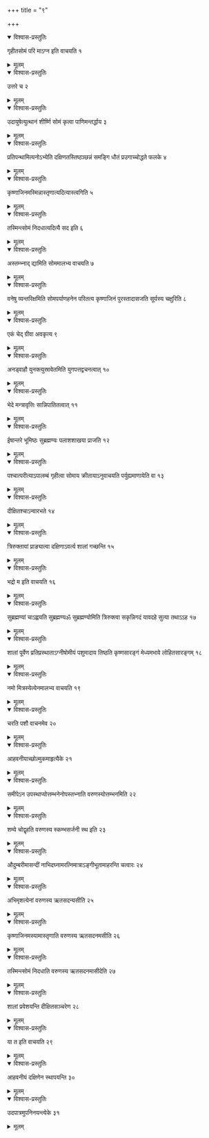 +++
title = "९"

+++


<details open><summary>विश्वास-प्रस्तुतिः</summary>

गृहीतसोमं परि माऽग्न इति वाचयति १
</details>

<details><summary>मूलम्</summary>

गृहीतसोमं परि माऽग्न इति वाचयति १
</details>


<details open><summary>विश्वास-प्रस्तुतिः</summary>

उत्तरे च २
</details>

<details><summary>मूलम्</summary>

उत्तरे च २
</details>


<details open><summary>विश्वास-प्रस्तुतिः</summary>

उदायुषेत्युत्थानं शीर्ष्णि सोमं कृत्वा पाणिमन्तर्द्धाय ३
</details>

<details><summary>मूलम्</summary>

उदायुषेत्युत्थानं शीर्ष्णि सोमं कृत्वा पाणिमन्तर्द्धाय ३
</details>


<details open><summary>विश्वास-प्रस्तुतिः</summary>

प्रतिपन्थामित्यनोऽभ्येति दक्षिणतस्तिष्ठञ्छन्नं समङ्गि धौतं प्रउगाच्चोद्धते फलके ४
</details>

<details><summary>मूलम्</summary>

प्रतिपन्थामित्यनोऽभ्येति दक्षिणतस्तिष्ठञ्छन्नं समङ्गि धौतं प्रउगाच्चोद्धते फलके ४
</details>


<details open><summary>विश्वास-प्रस्तुतिः</summary>

कृष्णाजिनमस्मिन्नास्तृणात्यदित्यास्त्वगिति ५
</details>

<details><summary>मूलम्</summary>

कृष्णाजिनमस्मिन्नास्तृणात्यदित्यास्त्वगिति ५
</details>


<details open><summary>विश्वास-प्रस्तुतिः</summary>

 तस्मिन्त्सोमं निदधात्यदित्यै सद इति ६
</details>

<details><summary>मूलम्</summary>

 तस्मिन्त्सोमं निदधात्यदित्यै सद इति ६
</details>


<details open><summary>विश्वास-प्रस्तुतिः</summary>

अस्तम्भ्नाद् द्यामिति सोममालभ्य वाचयति ७
</details>

<details><summary>मूलम्</summary>

अस्तम्भ्नाद् द्यामिति सोममालभ्य वाचयति ७
</details>


<details open><summary>विश्वास-प्रस्तुतिः</summary>

वनेषु व्यन्तरिक्षमिति सोमपर्याणहनेन परितत्य कृष्णाजिनं पुरस्तादासजति सूर्यस्य चक्षुरिति ८
</details>

<details><summary>मूलम्</summary>

वनेषु व्यन्तरिक्षमिति सोमपर्याणहनेन परितत्य कृष्णाजिनं पुरस्तादासजति सूर्यस्य चक्षुरिति ८
</details>


<details open><summary>विश्वास-प्रस्तुतिः</summary>

एकं चेद् ग्रीवा अवकृत्य ९
</details>

<details><summary>मूलम्</summary>

एकं चेद् ग्रीवा अवकृत्य ९
</details>


<details open><summary>विश्वास-प्रस्तुतिः</summary>

 अनड्वाहौ युनक्त्युस्रावेतमिति युगपत्तद्वचनत्वात् १०
</details>

<details><summary>मूलम्</summary>

 अनड्वाहौ युनक्त्युस्रावेतमिति युगपत्तद्वचनत्वात् १०
</details>


<details open><summary>विश्वास-प्रस्तुतिः</summary>

भेदे मन्त्रावृत्तिः सान्निपातितत्वात् ११
</details>

<details><summary>मूलम्</summary>

भेदे मन्त्रावृत्तिः सान्निपातितत्वात् ११
</details>


<details open><summary>विश्वास-प्रस्तुतिः</summary>

ईषान्तरे भूमिष्ठः सुब्रह्मण्यः पलाशशाखया प्राजति १२
</details>

<details><summary>मूलम्</summary>

ईषान्तरे भूमिष्ठः सुब्रह्मण्यः पलाशशाखया प्राजति १२
</details>


<details open><summary>विश्वास-प्रस्तुतिः</summary>

पश्चात्परीत्याऽपालम्बं गृहीत्वा सोमाय क्रीतायाऽनुवाचयति पर्युह्यमाणायेति वा १३
</details>

<details><summary>मूलम्</summary>

पश्चात्परीत्याऽपालम्बं गृहीत्वा सोमाय क्रीतायाऽनुवाचयति पर्युह्यमाणायेति वा १३
</details>


<details open><summary>विश्वास-प्रस्तुतिः</summary>

दीक्षितश्चाऽन्वारभते १४
</details>

<details><summary>मूलम्</summary>

दीक्षितश्चाऽन्वारभते १४
</details>


<details open><summary>विश्वास-प्रस्तुतिः</summary>

त्रिरुक्तायां प्राङ्यात्वा दक्षिणाऽवर्त्य शालां गच्छन्ति १५
</details>

<details><summary>मूलम्</summary>

त्रिरुक्तायां प्राङ्यात्वा दक्षिणाऽवर्त्य शालां गच्छन्ति १५
</details>


<details open><summary>विश्वास-प्रस्तुतिः</summary>

भद्रो म इति वाचयति १६
</details>

<details><summary>मूलम्</summary>

भद्रो म इति वाचयति १६
</details>


<details open><summary>विश्वास-प्रस्तुतिः</summary>

सुब्रह्मण्यां चाऽह्वयति सुब्रह्मण्यॐ सुब्रह्मण्योमिति त्रिरुक्त्वा सकृन्निगदं यावदहे सुत्या तथाऽऽह १७
</details>

<details><summary>मूलम्</summary>

सुब्रह्मण्यां चाऽह्वयति सुब्रह्मण्यॐ सुब्रह्मण्योमिति त्रिरुक्त्वा सकृन्निगदं यावदहे सुत्या तथाऽऽह १७
</details>


<details open><summary>विश्वास-प्रस्तुतिः</summary>

शालां पूर्वेण प्रतिप्रस्थाताऽग्नीषोमीयं पशुमादाय तिष्ठति कृष्णसारङ्गं मेध्यमभावे लोहितसारङ्गम् १८
</details>

<details><summary>मूलम्</summary>

शालां पूर्वेण प्रतिप्रस्थाताऽग्नीषोमीयं पशुमादाय तिष्ठति कृष्णसारङ्गं मेध्यमभावे लोहितसारङ्गम् १८
</details>


<details open><summary>विश्वास-प्रस्तुतिः</summary>

नमो मित्रस्येत्येनमालभ्य वाचयति १९
</details>

<details><summary>मूलम्</summary>

नमो मित्रस्येत्येनमालभ्य वाचयति १९
</details>


<details open><summary>विश्वास-प्रस्तुतिः</summary>

चरति पशौ वाचनमेव २०
</details>

<details><summary>मूलम्</summary>

चरति पशौ वाचनमेव २०
</details>


<details open><summary>विश्वास-प्रस्तुतिः</summary>

आहवनीयाच्छोल्मुकमाहृत्यैके २१
</details>

<details><summary>मूलम्</summary>

आहवनीयाच्छोल्मुकमाहृत्यैके २१
</details>


<details open><summary>विश्वास-प्रस्तुतिः</summary>

समीपेऽन उपस्थाप्योत्तम्भनेनोपस्तभ्नाति वरुणस्योत्तम्भनमिति २२
</details>

<details><summary>मूलम्</summary>

समीपेऽन उपस्थाप्योत्तम्भनेनोपस्तभ्नाति वरुणस्योत्तम्भनमिति २२
</details>


<details open><summary>विश्वास-प्रस्तुतिः</summary>

शम्ये चोद्वृहति वरुणस्य स्कम्भसर्जनी स्थ इति २३
</details>

<details><summary>मूलम्</summary>

शम्ये चोद्वृहति वरुणस्य स्कम्भसर्जनी स्थ इति २३
</details>


<details open><summary>विश्वास-प्रस्तुतिः</summary>

औदुम्बरीमासन्दीं नाभिदघ्नामरत्निमात्राऽङ्गीभूतामाहरन्ति चत्वारः २४
</details>

<details><summary>मूलम्</summary>

औदुम्बरीमासन्दीं नाभिदघ्नामरत्निमात्राऽङ्गीभूतामाहरन्ति चत्वारः २४
</details>


<details open><summary>विश्वास-प्रस्तुतिः</summary>

अभिमृशत्येनां वरुणस्य ऋतसदन्यसीति २५
</details>

<details><summary>मूलम्</summary>

अभिमृशत्येनां वरुणस्य ऋतसदन्यसीति २५
</details>


<details open><summary>विश्वास-प्रस्तुतिः</summary>

कृष्णाजिनमस्यामास्तृणाति वरुणस्य ऋतसदनमसीति २६
</details>

<details><summary>मूलम्</summary>

कृष्णाजिनमस्यामास्तृणाति वरुणस्य ऋतसदनमसीति २६
</details>


<details open><summary>विश्वास-प्रस्तुतिः</summary>

तस्मिन्त्सोमं निदधाति वरुणस्य ऋतसदनमासीदेति २७
</details>

<details><summary>मूलम्</summary>

तस्मिन्त्सोमं निदधाति वरुणस्य ऋतसदनमासीदेति २७
</details>


<details open><summary>विश्वास-प्रस्तुतिः</summary>

शालां प्रवेशयन्ति दीक्षितसञ्चरेण २८
</details>

<details><summary>मूलम्</summary>

शालां प्रवेशयन्ति दीक्षितसञ्चरेण २८
</details>


<details open><summary>विश्वास-प्रस्तुतिः</summary>

या त इति वाचयति २९
</details>

<details><summary>मूलम्</summary>

या त इति वाचयति २९
</details>


<details open><summary>विश्वास-प्रस्तुतिः</summary>

आहवनीयं दक्षिणेन स्थापयन्ति ३०
</details>

<details><summary>मूलम्</summary>

आहवनीयं दक्षिणेन स्थापयन्ति ३०
</details>


<details open><summary>विश्वास-प्रस्तुतिः</summary>

उदपात्रमुपनिनयन्त्येके ३१
</details>

<details><summary>मूलम्</summary>

उदपात्रमुपनिनयन्त्येके ३१
</details>
  
